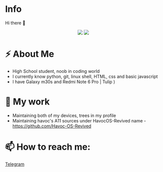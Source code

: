 # Info
 Hi there 👋
<p align="center">
 <img src="https://raw.githubusercontent.com/xyz-sundram/readme-generator/master/generated/languages.svg"/>
 <img src="https://raw.githubusercontent.com/xyz-sundram/readme-generator/master/generated/overview.svg"/>
</p>

# ⚡ About Me
- High School student, noob in coding world
- I currently know python, git, linux shell, HTML, css and basic javascript
- I have Galaxy m30s and Redmi Note 6 Pro | Tulip )

# 🔭 My work
- Maintaining both of my devices, trees in my profile
- Maintaining havoc's A11 sources under HavocOS-Revived name - https://github.com/Havoc-OS-Revived
 
# 📫 How to reach me:
[Telegram](https://t.me/Nerd_sundram)
